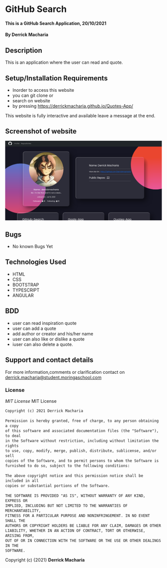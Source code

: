 # GitHub Search
#### This is a GitHub Search Application, 20/10/2021
#### By **Derrick Macharia**
## Description
This is an application where the user can read and quote.

## Setup/Installation Requirements
* Inorder to access this website
* you can git clone or
* search on website
* by pressing https://derrickmacharia.github.io/Quotes-App/

This website is fully interactive and available leave a message at the end.

## Screenshot of website
<img src="src/assets/Screenshot.png" alt="">

## Bugs
* No known Bugs Yet

## Technologies Used
* HTML
* CSS
* BOOTSTRAP
* TYPESCRIPT
* ANGULAR

## BDD  
* user can read inspiration quote
* user can add a quote 
* add author or creator and his/her name
* user can also like or dislike a quote
* iuser can also delete a quote.
## Support and contact details
For more information,comments or clarification contact on derrick.macharia@student.moringaschool.com
### License
*MIT License*
MIT License

    Copyright (c) 2021 Derrick Macharia
    
    Permission is hereby granted, free of charge, to any person obtaining a copy
    of this software and associated documentation files (the "Software"), to deal
    in the Software without restriction, including without limitation the rights
    to use, copy, modify, merge, publish, distribute, sublicense, and/or sell
    copies of the Software, and to permit persons to whom the Software is
    furnished to do so, subject to the following conditions:
    
    The above copyright notice and this permission notice shall be included in all
    copies or substantial portions of the Software.
    
    THE SOFTWARE IS PROVIDED "AS IS", WITHOUT WARRANTY OF ANY KIND, EXPRESS OR
    IMPLIED, INCLUDING BUT NOT LIMITED TO THE WARRANTIES OF MERCHANTABILITY,
    FITNESS FOR A PARTICULAR PURPOSE AND NONINFRINGEMENT. IN NO EVENT SHALL THE
    AUTHORS OR COPYRIGHT HOLDERS BE LIABLE FOR ANY CLAIM, DAMAGES OR OTHER
    LIABILITY, WHETHER IN AN ACTION OF CONTRACT, TORT OR OTHERWISE, ARISING FROM,
    OUT OF OR IN CONNECTION WITH THE SOFTWARE OR THE USE OR OTHER DEALINGS IN THE
    SOFTWARE.

Copyright (c) {2021} **Derrick Macharia**

